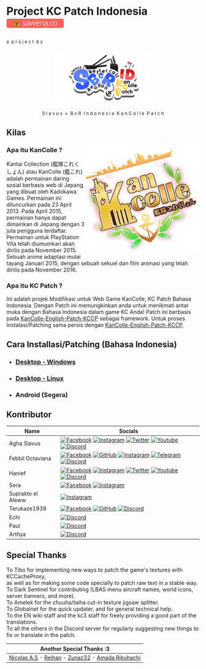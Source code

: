 # Project KC Patch Indonesia <a href="https://saweria.co/slavusworks" target="_blank" rel="noopener noreferrer"><img src="https://raw.githubusercontent.com/SLAVUSworks/KanColle-Indonesia-Patch-KCCP/development/Non-Game%20Assets/saweriabtn.png"  width="150"/></a>
<small>a &nbsp;p r o j e c t &nbsp;b y</small>

<p align="center" width="100%">
    <img src="https://github.com/SLAVUSworks/KanColle-Indonesia-Patch-KCCP/blob/master/Non-Game%20Assets/banner.png?raw=true" alt="centered image" width="50%" />
</p>

<p align="center" width="100%"><small>S l a v u s&nbsp; × &nbsp;B c R &nbsp;I n d o n e s i a &nbsp;K a n C o l l e &nbsp;P a t c h</small></p>

## Kilas

<img src="https://raw.githubusercontent.com/Oradimi/KanColle-English-Patch-KCCP/master/EN-patch/kcs2/img/title/title_main.png/patched/title_main_004.png"
  align="right" alt="English KanColle icon" width="300">

### Apa itu KanColle ?

Kantai Collection (艦隊これくしょん) atau KanColle (艦これ) adalah permainan daring sosial berbasis web di Jepang yang dibuat oleh Kadokawa Games. Permainan ini diluncurkan pada 23 April 2013. Pada April 2015, permainan hanya dapat dimainkan di Jepang dengan 3 juta pengguna terdaftar. Permainan untuk PlayStation Vita telah diumumkan akan dirilis pada November 2015. Sebuah anime adaptasi mulai tayang Januari 2015, dengan sebuah sekuel dan film animasi yang telah dirilis pada November 2016.

### Apa itu KC Patch ?

Ini adalah projek Modifikasi untuk Web Game KanColle; KC Patch Bahasa Indonesia.
Dengan Patch ini memungkinkan anda untuk menikmati antar muka dengan Bahasa Indonesia dalam game KC Anda!
Patch ini berbasis pada [KanColle-English-Patch-KCCP](https://github.com/Oradimi/KanColle-English-Patch-KCCP) sebagai framework.
Untuk proses Instalasi/Patching sama persis dengan [KanColle-English-Patch-KCCP](https://github.com/Oradimi/KanColle-English-Patch-KCCP).

## Cara Installasi/Patching (Bahasa Indonesia)


- ### [Desktop - Windows](https://terukaze1939.github.io/tutorial/2024/07/04/cara-install-kancolle-indonesia-patch-kccp-windows.html)
- ### [Desktop - Linux](https://terukaze1939.github.io/tutorial/2024/07/04/cara-install-kancolle-indonesia-patch-kccp-linux.html)
- ### Android (Segera)

## Kontributor

| Name             | Socials                                                                                                                                                                                                                                           |
|------------------|---------------------------------------------------------------------------------------------------------------------------------------------------------------------------------------------------------------------------------------------------|
| Agha Slavus      | [![Facebook](https://img.shields.io/badge/Facebook-1877F2?style=flat&logo=facebook&logoColor=white)](https://www.facebook.com/aghaslavus) [![Instagram](https://img.shields.io/badge/Instagram-E4405F?style=flat&logo=instagram&logoColor=white)](https://www.instagram.com/aghaslavus) [![Twitter](https://img.shields.io/badge/Twitter-1DA1F2?style=flat&logo=twitter&logoColor=white)](https://x.com/AghaSlavus) [![Youtube](https://img.shields.io/badge/Youtube-FF0000?style=flat&logo=youtube&logoColor=white)](https://www.youtube.com/channel/UCMZ4qS5Ilu_G0kaJyfZ06nA) [![Discord](https://img.shields.io/badge/aghaslavus-5865F2?style=flat&logo=discord&logoColor=white)](https://discordapp.com/users/496615293506813952) |
| Febbil Octaviana | [![Facebook](https://img.shields.io/badge/Facebook-1877F2?style=flat&logo=facebook&logoColor=white)](https://www.facebook.com/febbil.fiberhome.1) [![GitHub](https://img.shields.io/badge/GitHub-100000?style=flat&logo=github&logoColor=white)](https://www.github.com/febbilFHKuromorimine) [![Instagram](https://img.shields.io/badge/Instagram-E4405F?style=flat&logo=instagram&logoColor=white)](https://www.instagram.com/febbiloctaviana21) [![Telegram](https://img.shields.io/badge/Telegram-26A5E4?style=flat&logo=telegram&logoColor=white)](https://www.telegram.com/febbilfiberhome21) [![Discord](https://img.shields.io/badge/febbilFiberhomeKuromorimine212-5865F2?style=flat&logo=discord&logoColor=white)](https://discordapp.com/users/427051585378713600) |
| Hanief           | [![Facebook](https://img.shields.io/badge/Facebook-1877F2?style=flat&logo=facebook&logoColor=white)](https://www.facebook.com/ahmad.h.alfaruq) [![Instagram](https://img.shields.io/badge/Instagram-E4405F?style=flat&logo=instagram&logoColor=white)](https://www.instagram.com/h17hunter) [![Twitter](https://img.shields.io/badge/Twitter-1DA1F2?style=flat&logo=twitter&logoColor=white)](https://x.com/Hanief171) [![Youtube](https://img.shields.io/badge/Youtube-FF0000?style=flat&logo=youtube&logoColor=white)](https://www.youtube.com/@H17Hunter) [![Discord](https://img.shields.io/badge/H17hunter-5865F2?style=flat&logo=discord&logoColor=white)](https://discordapp.com/users/425666498267447307) |
| Sera             | [![Facebook](https://img.shields.io/badge/Facebook-1877F2?style=flat&logo=facebook&logoColor=white)](https://www.facebook.com/profile.php?id=100025118892843) [![Instagram](https://img.shields.io/badge/Instagram-E4405F?style=flat&logo=instagram&logoColor=white)](https://www.instagram.com/learn_history_with_kancolle) |
| Suprakto el Aleww | [![Instagram](https://img.shields.io/badge/Instagram-E4405F?style=flat&logo=instagram&logoColor=white)](https://www.instagram.com/ligmaleq)                                                                                                                                               |
| Terukaze1939     | [![Facebook](https://img.shields.io/badge/Facebook-1877F2?style=flat&logo=facebook&logoColor=white)](https://www.facebook.com/terukaze1939) [![GitHub](https://img.shields.io/badge/GitHub-100000?style=flat&logo=github&logoColor=white)](https://www.github.com/terukaze1939) [![Discord](https://img.shields.io/badge/teruuteru-5865F2?style=flat&logo=discord&logoColor=white)](https://discordapp.com/users/1243523497989247006)|
| Echi             | [![Discord](https://img.shields.io/badge/theoplasto-5865F2?style=flat&logo=discord&logoColor=white)](https://discordapp.com/users/866283472384819202) |
| Paul             | [![Discord](https://img.shields.io/badge/Baguetteee-5865F2?style=flat&logo=discord&logoColor=white)](https://discordapp.com/users/1039114382212345927) |
| Arthya           | [![Discord](https://img.shields.io/badge/roddy-5865F2?style=flat&logo=discord&logoColor=white)](https://discordapp.com/users/366418758216187909) |


## Special Thanks
To Tibo for implementing new ways to patch the game's textures with KCCacheProxy,\
as well as for making some code specially to patch raw text in a stable way.\
To Dark Sentinel for contributing (LBAS menu aircraft names, world icons, server banners, and more).\
To Amelek for the chuuha/taiha cut-in texture jigsaw splitter.\
To Globalnet for the quick updater, and for general technical help.\
To the EN wiki staff and the kc3 staff for freely providing a good part of the translations.\
To all the others in the Discord server for regularly suggesting new things to fix or translate in the patch.

| Another Special Thanks :3 |
|-------|
| <a href="https://www.facebook.com/nicolas.a.susilo" target="_blank">Nicolas A.S</a> - <a href="https://www.facebook.com/profile.php?id=100081772247333" target="_blank">Reihan</a> - <a href="https://www.instagram.com/zunaz32/" target="_blank">Zunaz32</a> - <a href="https://www.facebook.com/profile.php?id=61550250496026" target="_blank">Amada Rikuhachi</a>|